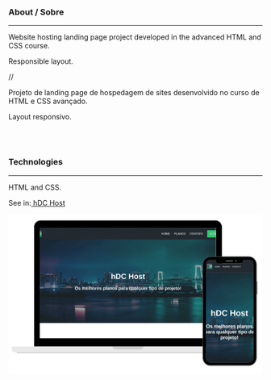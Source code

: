 ### About / Sobre

---

Website hosting landing page project developed in the advanced HTML and CSS course.

Responsible layout.

//

Projeto de landing page de hospedagem de sites desenvolvido no curso de HTML e CSS avançado.

Layout responsivo.

<br>
<br>

### Technologies

---

HTML and CSS.

See in:<a href="https://ds-hdchost.netlify.app/"> hDC Host</a>

![project_view](https://github.com/deborasuzuki/Landing-page-Host/blob/master/Project%20View.png)
